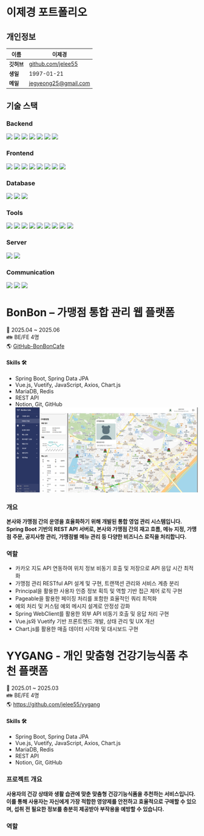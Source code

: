 # 이제경 포트폴리오

## 개인정보

| **이름**   | 이제경 |
|-------------|----------|
| **깃허브** | [github.com/jelee55](https://github.com/jelee55) |
| **생일**   | 1997-01-21 |
| **메일**   | jegyeong25@gmail.com |


## 기술 스택

### Backend
<img src="https://img.shields.io/badge/java-007396?style=for-the-badge&logo=java&logoColor=white"> <img src="https://img.shields.io/badge/spring-6DB33F?style=for-the-badge&logo=spring&logoColor=white"> <img src="https://img.shields.io/badge/springboot-6DB33F?style=for-the-badge&logo=springboot&logoColor=white"> <img src="https://img.shields.io/badge/Spring%20Data%20JPA-%236DB33F?style=for-the-badge&logo=spring&logoColor=white"> <img src="https://img.shields.io/badge/Spring%20Security-6DB33F?style=for-the-badge&logo=Spring%20Security&logoColor=white"> <img src="https://img.shields.io/badge/JWT-000000?style=for-the-badge&logo=jsonwebtokens&logoColor=white"> <img src="https://img.shields.io/badge/QueryDSL-005571?style=for-the-badge&logo=hibernate&logoColor=white">

### Frontend
<img src="https://img.shields.io/badge/CSS3-1572B6?style=for-the-badge&logo=CSS3&logoColor=white"> <img src="https://img.shields.io/badge/vuetify-1867C0?style=for-the-badge&logo=vuetify&logoColor=white"> <img src="https://img.shields.io/badge/chart.js-FF6384?style=for-the-badge&logo=chartdotjs&logoColor=white"> <img src="https://img.shields.io/badge/html5-E34F26?style=for-the-badge&logo=html5&logoColor=white"> <img src="https://img.shields.io/badge/javascript-F7DF1E?style=for-the-badge&logo=JavaScript&logoColor=white"> <img src="https://img.shields.io/badge/Axios-5A29E4?style=for-the-badge&logo=Axios&logoColor=white"> <img src="https://img.shields.io/badge/vue.js-4FC08D?style=for-the-badge&logo=Vue.js&logoColor=white"> <img src="https://img.shields.io/badge/bootstrap-7952B3?style=for-the-badge&logo=bootstrap&logoColor=white">

### Database
<img src="https://img.shields.io/badge/mariaDB-003545?style=for-the-badge&logo=mariaDB&logoColor=white"> <img src="https://img.shields.io/badge/MySQL-4479A1?style=for-the-badge&logo=MySQL&logoColor=white"> <img src="https://img.shields.io/badge/Redis-DC382D?style=for-the-badge&logo=Redis&logoColor=white">

### Tools
<img src="https://img.shields.io/badge/Git-F05032?style=for-the-badge&logo=Git&logoColor=white"> <img src="https://img.shields.io/badge/github-181717?style=for-the-badge&logo=github&logoColor=white"> <img src="https://img.shields.io/badge/Figma-9C29B1?style=for-the-badge&logo=Figma&logoColor=white"> <img src="https://img.shields.io/badge/Postman-FF6C37?style=for-the-badge&logo=Postman&logoColor=white"> <img src="https://img.shields.io/badge/Swagger-85EA2D?style=for-the-badge&logo=Swagger&logoColor=white"> <img src="https://img.shields.io/badge/erdCloud-0097A7?style=for-the-badge&logo=erdCloud&logoColor=white"> <img src="https://img.shields.io/badge/VSCode-007ACC?style=for-the-badge&logo=visual-studio-code&logoColor=white"> <img src="https://img.shields.io/badge/IntelliJ_IDEA-000000?style=for-the-badge&logo=IntelliJ-IDEA&logoColor=white"> <img src="https://img.shields.io/badge/HeidiSQL-4DB0F7?style=for-the-badge&logo=heidisql&logoColor=white">


### Server
<img src="https://img.shields.io/badge/Linux-FCC624?style=for-the-badge&logo=Linux&logoColor=black"> <img src="https://img.shields.io/badge/CentOS%207-262577?style=for-the-badge&logo=CentOS&logoColor=white">

### Communication
<img src="https://img.shields.io/badge/Jira-0052CC?style=for-the-badge&logo=Jira&logoColor=white"> <img src="https://img.shields.io/badge/Discord-7289DA?style=for-the-badge&logo=Discord&logoColor=white"> <img src="https://img.shields.io/badge/Notion-000000?style=for-the-badge&logo=Notion&logoColor=white">


BonBon – 가맹점 통합 관리 웹 플랫폼
==================================
📆 2025.04 ~ 2025.06  
👪 BE/FE 4명  
🌎 [GitHub-BonBonCafe](https://github.com/jelee55/BonBonCafe-BE)  
#### Skills 🛠️
- Spring Boot, Spring Data JPA
- Vue.js, Vuetify, JavaScript, Axios, Chart.js
- MariaDB, Redis
- REST API
- Notion, Git, GitHub
![지도 API](image/mapAPI.png)  

### 개요

**본사와 가맹점 간의 운영을 효율화하기 위해 개발된 통합 영업 관리 시스템입니다.**  
**Spring Boot 기반의 REST API 서버로, 본사와 가맹점 간의 재고 흐름, 메뉴 지정, 가맹점 주문, 공지사항 관리, 가맹점별 메뉴 관리 등 다양한 비즈니스 로직을 처리합니다.**

### 역할
- 카카오 지도 API 연동하여 위치 정보 비동기 호출 및 저장으로 API 응답 시간 최적화  
- 가맹점 관리 RESTful API 설계 및 구현, 트랜잭션 관리와 서비스 계층 분리  
- Principal을 활용한 사용자 인증 정보 획득 및 역할 기반 접근 제어 로직 구현
- Pageable을 활용한 페이징 처리를 포함한 효율적인 쿼리 최적화
- 예외 처리 및 커스텀 예외 메시지 설계로 안정성 강화  
- Spring WebClient를 활용한 외부 API 비동기 호출 및 응답 처리 구현  
- Vue.js와 Vuetify 기반 프론트엔드 개발, 상태 관리 및 UX 개선  
- Chart.js를 활용한 매출 데이터 시각화 및 대시보드 구현 


YYGANG - 개인 맞춤형 건강기능식품 추천 플랫폼
==================================
📆 2025.01 ~ 2025.03  
👪 BE/FE 4명  
🌎 https://github.com/jelee55/yygang

#### Skills 🛠️
- Spring Boot, Spring Data JPA
- Vue.js, Vuetify, JavaScript, Axios, Chart.js
- MariaDB, Redis
- REST API
- Notion, Git, GitHub

### 프로젝트 개요

**사용자의 건강 상태와 생활 습관에 맞춘 맞춤형 건강기능식품을 추천하는 서비스입니다.** 
**이를 통해 사용자는 자신에게 가장 적합한 영양제를 안전하고 효율적으로 구매할 수 있으며, 섭취 전 필요한 정보를 충분히 제공받아 부작용을 예방할 수 있습니다.**


### 역할


